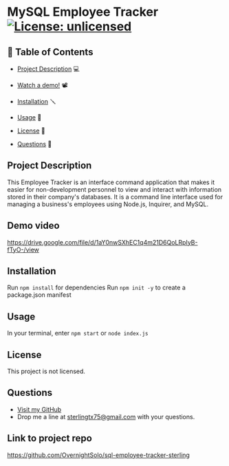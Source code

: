 # MySQL Employee Tracker [![License: unlicensed](https://img.shields.io/badge/license-This%20project%20is%20not%20licensed-red.svg)](https://img.shields.io/badge/license-This%20project%20is%20not%20licensed-red.svg)

## 📙 Table of Contents

- [Project Description](#project-description) 💻

- [Watch a demo!](#demo-video) 📽️

- [Installation](#installation) 🪛

- [Usage](#usage) 🔑

- [License](#license) 📃

- [Questions](#questions) 🤔

## Project Description

This Employee Tracker is an interface command application that makes it easier for non-development personnel to view and interact with information stored in their company's databases. It is a command line interface used for managing a business's employees using Node.js, Inquirer, and MySQL.

## Demo video

https://drive.google.com/file/d/1aY0nwSXhEC1q4m21D6QoLRpIyB-fTyO-/view

## Installation

Run `npm install` for dependencies
Run `npm init -y` to create a package.json manifest

## Usage

In your terminal, enter `npm start` or `node index.js`

## License

This project is not licensed.

## Questions

- [Visit my GitHub](https://github.com/OVernightSolo)
- Drop me a line at sterlingtx75@gmail.com with your questions.

## Link to project repo

https://github.com/OvernightSolo/sql-employee-tracker-sterling
